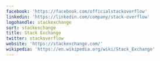 ```yaml
---
facebook: 'https://facebook.com/officialstackoverflow'
linkedin: 'https://linkedin.com/company/stack-overflow'
logohandle: stackexchange
sort: stackexchange
title: Stack Exchange
twitter: stackoverflow
website: 'https://stackexchange.com/'
wikipedia: 'https://en.wikipedia.org/wiki/Stack_Exchange'
---
```

